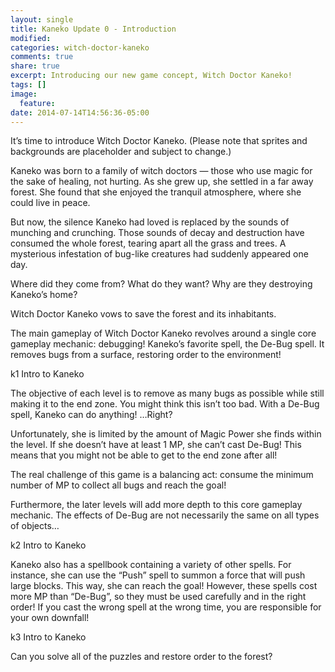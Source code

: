 ```yaml
---
layout: single
title: Kaneko Update 0 - Introduction
modified:
categories: witch-doctor-kaneko
comments: true
share: true
excerpt: Introducing our new game concept, Witch Doctor Kaneko!
tags: []
image:
  feature:
date: 2014-07-14T14:56:36-05:00
---
```


It’s time to introduce Witch Doctor Kaneko.
(Please note that sprites and backgrounds are placeholder and subject to change.)

Kaneko was born to a family of witch doctors — those who use magic for the sake of healing, not hurting. As she grew up, she settled in a far away forest. She found that she enjoyed the tranquil atmosphere, where she could live in peace.

But now, the silence Kaneko had loved is replaced by the sounds of munching and crunching. Those sounds of decay and destruction have consumed the whole forest, tearing apart all the grass and trees. A mysterious infestation of bug-like creatures had suddenly appeared one day.

Where did they come from? What do they want? Why are they destroying Kaneko’s home?

Witch Doctor Kaneko vows to save the forest and its inhabitants.

The main gameplay of Witch Doctor Kaneko revolves around a single core gameplay mechanic: debugging! Kaneko’s favorite spell, the De-Bug spell. It removes bugs from a surface, restoring order to the environment!

k1 Intro to Kaneko

The objective of each level is to remove as many bugs as possible while still making it to the end zone. You might think this isn’t too bad. With a De-Bug spell, Kaneko can do anything! …Right?

Unfortunately, she is limited by the amount of Magic Power she finds within the level. If she doesn’t have at least 1 MP, she can’t cast De-Bug! This means that you might not be able to get to the end zone after all!

The real challenge of this game is a balancing act: consume the minimum number of MP to collect all bugs and reach the goal!

Furthermore, the later levels will add more depth to this core gameplay mechanic. The effects of De-Bug are not necessarily the same on all types of objects…

k2 Intro to Kaneko

Kaneko also has a spellbook containing a variety of other spells. For instance, she can use the “Push” spell to summon a force that will push large blocks. This way, she can reach the goal! However, these spells cost more MP than “De-Bug”, so they must be used carefully and in the right order! If you cast the wrong spell at the wrong time, you are responsible for your own downfall!

k3 Intro to Kaneko

Can you solve all of the puzzles and restore order to the forest?
